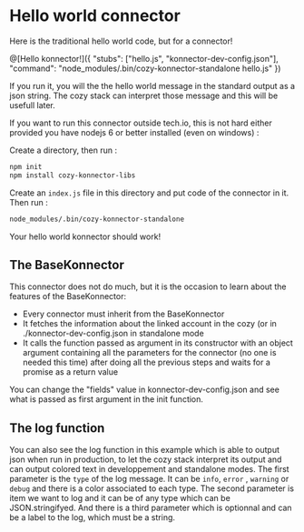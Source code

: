 # Hello world connector

Here is the traditional hello world code, but for a connector!

@[Hello konnector!]({ "stubs": ["hello.js", "konnector-dev-config.json"], "command": "node_modules/.bin/cozy-konnector-standalone hello.js" })

If you run it, you will the the hello world message in the standard output as a json string. The
cozy stack can interpret those message and this will be usefull later.

If you want to run this connector outside tech.io, this is not hard either provided you have nodejs
6 or better installed (even on windows) :

Create a directory, then run :

```sh
npm init
npm install cozy-konnector-libs
```

Create an `index.js` file in this directory and put code of the connector in it.
Then run :

```sh
node_modules/.bin/cozy-konnector-standalone
```

Your hello world konnector should work!

## The BaseKonnector

This connector does not do much, but it is the occasion to learn about the features of the
BaseKonnector:

- Every connector must inherit from the BaseKonnector
- It fetches the information about the linked account in the cozy (or in
  ./konnector-dev-config.json in standalone mode
- It calls the function passed as argument in its constructor with an object argument containing
  all the parameters for the connector (no one is needed this time) after doing all the previous steps
  and waits for a promise as a return value

You can change the "fields" value in konnector-dev-config.json and see what is passed as first argument in
the init function.

## The log function

You can also see the log function in this example which is able to output json when run in
production, to let the cozy stack interpret its output and can output colored text in developpement
and standalone modes. The first parameter is the `type` of the log message. It can be `info`,
`error`
, `warning` or `debug` and there is a color associated to each type. The second parameter is item
we want to log and it can be of any type which can be JSON.stringifyed. And there is a third
parameter which is optionnal and can be a label to the log, which must be a string.
